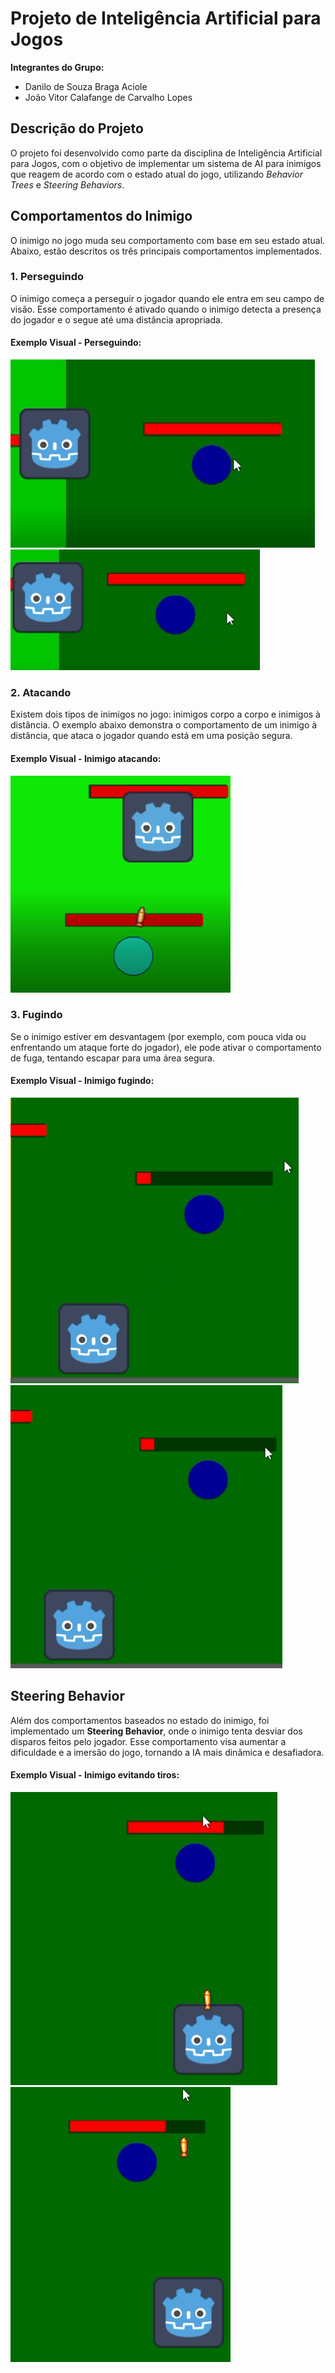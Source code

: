 # Projeto de Inteligência Artificial para Jogos

**Integrantes do Grupo:**
- Danilo de Souza Braga Aciole
- João Vitor Calafange de Carvalho Lopes

## Descrição do Projeto

O projeto foi desenvolvido como parte da disciplina de Inteligência Artificial para Jogos, com o objetivo de implementar um sistema de AI para inimigos que reagem de acordo com o estado atual do jogo, utilizando *Behavior Trees* e *Steering Behaviors*.

## Comportamentos do Inimigo

O inimigo no jogo muda seu comportamento com base em seu estado atual. Abaixo, estão descritos os três principais comportamentos implementados.

### 1. **Perseguindo**

O inimigo começa a perseguir o jogador quando ele entra em seu campo de visão. Esse comportamento é ativado quando o inimigo detecta a presença do jogador e o segue até uma distância apropriada.

#### Exemplo Visual - Perseguindo:
![Inimigo perseguindo 1](Enemy1follow1.PNG)
![Inimigo perseguindo 2](Enemy1follow2.PNG)

### 2. **Atacando**

Existem dois tipos de inimigos no jogo: inimigos corpo a corpo e inimigos à distância. O exemplo abaixo demonstra o comportamento de um inimigo à distância, que ataca o jogador quando está em uma posição segura.

#### Exemplo Visual - Inimigo atacando:
![Inimigo atacando](Enemy2Atack.PNG)

### 3. **Fugindo**

Se o inimigo estiver em desvantagem (por exemplo, com pouca vida ou enfrentando um ataque forte do jogador), ele pode ativar o comportamento de fuga, tentando escapar para uma área segura.

#### Exemplo Visual - Inimigo fugindo:
![Inimigo fugindo 1](Enemy1Flee1.PNG)
![Inimigo fugindo 2](Enemy1Flee2.PNG)

## Steering Behavior

Além dos comportamentos baseados no estado do inimigo, foi implementado um **Steering Behavior**, onde o inimigo tenta desviar dos disparos feitos pelo jogador. Esse comportamento visa aumentar a dificuldade e a imersão do jogo, tornando a IA mais dinâmica e desafiadora.

#### Exemplo Visual - Inimigo evitando tiros:
![Inimigo evitando tiros 1](Avoid1.PNG)
![Inimigo evitando tiros 2](Avoid2.PNG)
